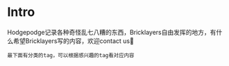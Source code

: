 # Intro

Hodgepodge记录各种奇怪乱七八糟的东西，Bricklayers自由发挥的地方，有什么希望Bricklayers写的内容，欢迎contact us👏

`最下面有分类的tag，可以根据感兴趣的tag看对应内容`
